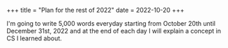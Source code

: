 +++
title = "Plan for the rest of 2022"
date = 2022-10-20
+++

I'm going to write 5,000 words everyday starting from October 20th until December 31st, 2022 and at the end of each day I will explain a concept in CS I learned about.